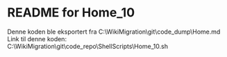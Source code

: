 # README for Home_10
Denne koden ble eksportert fra C:\WikiMigration\git\code_dump\Home.md
Link til denne koden: C:\WikiMigration\git\code_repo\ShellScripts\Home_10.sh
